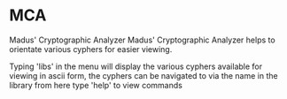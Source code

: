 # MCA
Madus' Cryptographic Analyzer
Madus' Cryptographic Analyzer helps to orientate various cyphers for easier viewing.

Typing 'libs' in the menu will display the various cyphers available for viewing in ascii form,
the cyphers can be navigated to via the name in the library from here type 'help' to view commands
